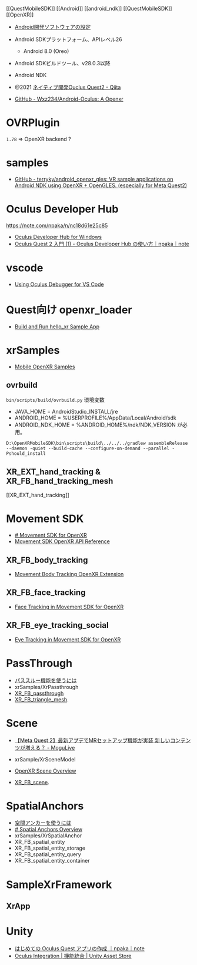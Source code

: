 [[QuestMobileSDK]]
[[Android]]
[[android_ndk]]
[[QuestMobileSDK]]
[[OpenXR]]

- [Android開発ソフトウェアの設定](https://developer.oculus.com/documentation/native/android/mobile-studio-setup-android/)

- Android SDKプラットフォーム、APIレベル26
	- Android 8.0 (Oreo)
- Android SDKビルドツール、v28.0.3以降
- Android NDK

- @2021 [ネイティブ開発Ouclus Quest2 - Qiita](https://qiita.com/tkymt/items/f40d201c42a88da23824)

- [GitHub - Wxz234/Android-Oculus: A Openxr](https://github.com/Wxz234/Android-Oculus)

# OVRPlugin
`1.78` => OpenXR backend ?

# samples
- [GitHub - terryky/android_openxr_gles: VR sample applications on Android NDK using OpenXR + OpenGLES. (especially for Meta Quest2)](https://github.com/terryky/android_openxr_gles)

# Oculus Developer Hub
https://note.com/npaka/n/nc18d61e25c85
- [Oculus Developer Hub for Windows](https://developer.oculus.com/downloads/package/oculus-developer-hub-win/)
- [Oculus Quest 2 入門 (1) - Oculus Developer Hub の使い方｜npaka｜note](https://note.com/npaka/n/nc18d61e25c85)

# vscode
- [Using Oculus Debugger for VS Code](https://developer.oculus.com/documentation/native/android/ts-oculus-debugger/)

# Quest向け openxr_loader
- [Build and Run hello_xr Sample App](https://developer.oculus.com/documentation/native/android/mobile-build-run-hello-xr-app/)

# xrSamples
- [Mobile OpenXR Samples](https://developer.oculus.com/documentation/native/android/mobile-openxr-sample/)

## ovrbuild
`bin/scripts/build/ovrbuild.py`
環境変数
- JAVA_HOME = AndroidStudio_INSTALL/jre
- ANDROID_HOME = %USERPROFILE%/AppData/Local/Android/sdk
- ANDROID_NDK_HOME = %ANDROID_HOME%/ndk/NDK_VERSION
が必用。

`D:\OpenXRMobileSDK\bin\scripts\build\../../../gradlew assembleRelease --daemon -quiet --build-cache --configure-on-demand --parallel -Pshould_install`

## XR_EXT_hand_tracking & XR_FB_hand_tracking_mesh
[[XR_EXT_hand_tracking]]

# Movement SDK
- [# Movement SDK for OpenXR](https://developer.oculus.com/documentation/native/android/move-overview/)
- [Movement SDK OpenXR API Reference](https://developer.oculus.com/documentation/native/android/move-ref-api/)

## XR_FB_body_tracking
- [Movement Body Tracking OpenXR Extension](https://developer.oculus.com/documentation/native/android/move-body-tracking/)

## XR_FB_face_tracking
- [Face Tracking in Movement SDK for OpenXR](https://developer.oculus.com/documentation/native/android/move-face-tracking/)

## XR_FB_eye_tracking_social
- [Eye Tracking in Movement SDK for OpenXR](https://developer.oculus.com/documentation/native/android/move-eye-tracking/)

# PassThrough
- [パススルー機能を使うには](https://framesynthesis.jp/tech/unity/oculusquest/#%E3%83%91%E3%82%B9%E3%82%B9%E3%83%AB%E3%83%BC%E6%A9%9F%E8%83%BD%E3%82%92%E4%BD%BF%E3%81%86%E3%81%AB%E3%81%AF)
- xrSamples/XrPassthrough
- [XR_FB_passthrough](https://www.oculus.com/lynx/?u=https%3A%2F%2Fregistry.khronos.org%2FOpenXR%2Fspecs%2F1.0%2Fhtml%2Fxrspec.html%23XR_FB_passthrough&e=AT2UPomIZ9jR7kOdzmMWnGa_G0B-j_Wc6QXVBwNoPRG85qJJ1YKV9kYP1IXaRsRfJgGbEWLpqdVusNU7_-X9tTCbSLGeFpBYwTm1MLD8qCV2xvIrqDNqqBEyoJaMqtPRZSjAxsITjSnDCmk5wA6i9IWoJmPSievmJrOYqw) 
- [XR_FB_triangle_mesh](https://www.oculus.com/lynx/?u=https%3A%2F%2Fregistry.khronos.org%2FOpenXR%2Fspecs%2F1.0%2Fhtml%2Fxrspec.html%23XR_FB_triangle_mesh&e=AT2UPomIZ9jR7kOdzmMWnGa_G0B-j_Wc6QXVBwNoPRG85qJJ1YKV9kYP1IXaRsRfJgGbEWLpqdVusNU7_-X9tTCbSLGeFpBYwTm1MLD8qCV2xvIrqDNqqBEyoJaMqtPRZSjAxsITjSnDCmk5wA6i9IWoJmPSievmJrOYqw).

# Scene
- [【Meta Quest 2】最新アプデでMRセットアップ機能が実装 新しいコンテンツが増える？ - MoguLive](https://www.moguravr.com/meta-quest-2-9/)

- xrSample/XrSceneModel
- [OpenXR Scene Overview](https://developer.oculus.com/documentation/native/android/openxr-scene-overview/)
- [XR_FB_scene](https://www.oculus.com/lynx/?u=https%3A%2F%2Fregistry.khronos.org%2FOpenXR%2Fspecs%2F1.0%2Fhtml%2Fxrspec.html%23XR_FB_scene&e=AT3BlXnZRaCRe3CYW1HdeKPUir-iED7cVDTAHr6XyLkO37MChTgxY1YrEI7GFnRp17TK4YdZtwvxQm8P4u9abNA9LZPRsf8jKfnIgHGZb1RYPTl0aOvKq-7awsGtsHnUClFcQTbONNOj1wlX721aYOppizfRCy3s0sIO8Q).

# SpatialAnchors
- [空間アンカーを使うには](https://framesynthesis.jp/tech/unity/oculusquest/#%E7%A9%BA%E9%96%93%E3%82%A2%E3%83%B3%E3%82%AB%E3%83%BC%E3%82%92%E4%BD%BF%E3%81%86%E3%81%AB%E3%81%AF)
- [# Spatial Anchors Overview](https://developer.oculus.com/documentation/native/android/openxr-lsa-overview/)
- xrSamples/XrSpatialAnchor
-   XR_FB_spatial_entity
-   XR_FB_spatial_entity_storage
-   XR_FB_spatial_entity_query
-   XR_FB_spatial_entity_container

# SampleXrFramework
## XrApp


# Unity
- [はじめての Oculus Quest アプリの作成 ｜npaka｜note](https://note.com/npaka/n/n749a134d0c11)
- [Oculus Integration | 機能統合 | Unity Asset Store](https://assetstore.unity.com/packages/tools/integration/oculus-integration-82022)
